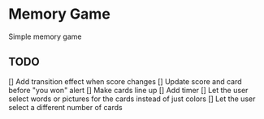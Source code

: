 # Memory Game

Simple memory game

## TODO

[] Add transition effect when score changes
[] Update score and card before "you won" alert
[] Make cards line up
[] Add timer
[] Let the user select words or pictures for the cards instead of just colors
[] Let the user select a different number of cards
